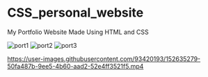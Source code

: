# CSS_personal_website
My Portfolio Website Made Using HTML and CSS

![port1](https://user-images.githubusercontent.com/93420193/152635257-b56b1ce3-36cd-4844-b1b5-d729a0d02cc4.jpg)
![port2](https://user-images.githubusercontent.com/93420193/152635258-8ca35320-e998-4c5d-8aef-637f491766ad.jpg)
![port3](https://user-images.githubusercontent.com/93420193/152635259-37921a2e-2281-4251-b77b-cecd76693c38.jpg)



https://user-images.githubusercontent.com/93420193/152635279-50fa487b-9ee5-4b60-aad2-52e4ff3521f5.mp4

